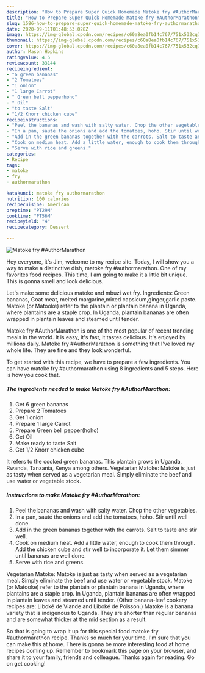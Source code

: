 ```yaml
---
description: "How to Prepare Super Quick Homemade Matoke fry #AuthorMarathon"
title: "How to Prepare Super Quick Homemade Matoke fry #AuthorMarathon"
slug: 1586-how-to-prepare-super-quick-homemade-matoke-fry-authormarathon
date: 2020-09-11T01:48:53.028Z
image: https://img-global.cpcdn.com/recipes/c60a8ea0fb14c767/751x532cq70/matoke-fry-authormarathon-recipe-main-photo.jpg
thumbnail: https://img-global.cpcdn.com/recipes/c60a8ea0fb14c767/751x532cq70/matoke-fry-authormarathon-recipe-main-photo.jpg
cover: https://img-global.cpcdn.com/recipes/c60a8ea0fb14c767/751x532cq70/matoke-fry-authormarathon-recipe-main-photo.jpg
author: Mason Hopkins
ratingvalue: 4.5
reviewcount: 33144
recipeingredient:
- "6 green bananas"
- "2 Tomatoes"
- "1 onion"
- "1 large Carrot"
- " Green bell pepperhoho"
- " Oil"
- "to taste Salt"
- "1/2 Knorr chicken cube"
recipeinstructions:
- "Peel the bananas and wash with salty water. Chop the other vegetables."
- "In a pan, sauté the onions and add the tomatoes, hoho. Stir until well done."
- "Add in the green bananas together with the carrots. Salt to taste and stir well."
- "Cook on medium heat. Add a little water, enough to cook them through. Add the chicken cube and stir well to incorporate it. Let them simmer until bananas are well done."
- "Serve with rice and greens."
categories:
- Recipe
tags:
- matoke
- fry
- authormarathon

katakunci: matoke fry authormarathon 
nutrition: 100 calories
recipecuisine: American
preptime: "PT29M"
cooktime: "PT56M"
recipeyield: "4"
recipecategory: Dessert

---
```



![Matoke fry #AuthorMarathon](https://img-global.cpcdn.com/recipes/c60a8ea0fb14c767/751x532cq70/matoke-fry-authormarathon-recipe-main-photo.jpg)

Hey everyone, it's Jim, welcome to my recipe site. Today, I will show you a way to make a distinctive dish, matoke fry #authormarathon. One of my favorites food recipes. This time, I am going to make it a little bit unique. This is gonna smell and look delicious.

Let&#39;s make some delicious matoke and mbuzi wet fry. Ingredients: Green bananas, Goat meat, melted margarine,mixed capsicum,ginger,garlic paste. Matoke (or Matooke) refer to the plantain or plantain banana in Uganda, where plantains are a staple crop. In Uganda, plantain bananas are often wrapped in plantain leaves and steamed until tender.

Matoke fry #AuthorMarathon is one of the most popular of recent trending meals in the world. It is easy, it's fast, it tastes delicious. It's enjoyed by millions daily. Matoke fry #AuthorMarathon is something that I've loved my whole life. They are fine and they look wonderful.


To get started with this recipe, we have to prepare a few ingredients. You can have matoke fry #authormarathon using 8 ingredients and 5 steps. Here is how you cook that.

<!--inarticleads1-->

##### The ingredients needed to make Matoke fry #AuthorMarathon:

1. Get 6 green bananas
1. Prepare 2 Tomatoes
1. Get 1 onion
1. Prepare 1 large Carrot
1. Prepare  Green bell pepper(hoho)
1. Get  Oil
1. Make ready to taste Salt
1. Get 1/2 Knorr chicken cube


It refers to the cooked green bananas. This plantain grows in Uganda, Rwanda, Tanzania, Kenya among others. Vegetarian Matoke: Matoke is just as tasty when served as a vegetarian meal. Simply eliminate the beef and use water or vegetable stock. 

<!--inarticleads2-->

##### Instructions to make Matoke fry #AuthorMarathon:

1. Peel the bananas and wash with salty water. Chop the other vegetables.
1. In a pan, sauté the onions and add the tomatoes, hoho. Stir until well done.
1. Add in the green bananas together with the carrots. Salt to taste and stir well.
1. Cook on medium heat. Add a little water, enough to cook them through. Add the chicken cube and stir well to incorporate it. Let them simmer until bananas are well done.
1. Serve with rice and greens.


Vegetarian Matoke: Matoke is just as tasty when served as a vegetarian meal. Simply eliminate the beef and use water or vegetable stock. Matoke (or Matooke) refer to the plantain or plantain banana in Uganda, where plantains are a staple crop. In Uganda, plantain bananas are often wrapped in plantain leaves and steamed until tender. (Other banana-leaf cookery recipes are: Liboké de Viande and Liboké de Poisson.) Matoke is a banana variety that is indigenous to Uganda. They are shorter than regular bananas and are somewhat thicker at the mid section as a result. 

So that is going to wrap it up for this special food matoke fry #authormarathon recipe. Thanks so much for your time. I'm sure that you can make this at home. There is gonna be more interesting food at home recipes coming up. Remember to bookmark this page on your browser, and share it to your family, friends and colleague. Thanks again for reading. Go on get cooking!
